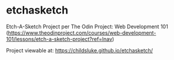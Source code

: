 # etchasketch
Etch-A-Sketch Project per The Odin Project: Web Development 101 (https://www.theodinproject.com/courses/web-development-101/lessons/etch-a-sketch-project?ref=lnav)


Project viewable at: https://childsluke.github.io/etchasketch/
